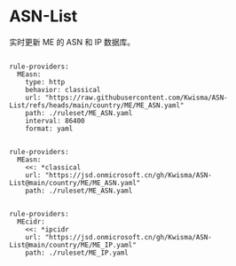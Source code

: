 
# ASN-List

实时更新 ME 的 ASN 和 IP 数据库。

<pre><code class="language-javascript">
rule-providers:
  MEasn:
    type: http
    behavior: classical
    url: "https://raw.githubusercontent.com/Kwisma/ASN-List/refs/heads/main/country/ME/ME_ASN.yaml"
    path: ./ruleset/ME_ASN.yaml
    interval: 86400
    format: yaml
</code></pre>

<pre><code class="language-javascript">
rule-providers:
  MEasn:
    <<: *classical
    url: "https://jsd.onmicrosoft.cn/gh/Kwisma/ASN-List@main/country/ME/ME_ASN.yaml"
    path: ./ruleset/ME_ASN.yaml
</code></pre>

<pre><code class="language-javascript">
rule-providers:
  MEcidr:
    <<: *ipcidr
    url: "https://jsd.onmicrosoft.cn/gh/Kwisma/ASN-List@main/country/ME/ME_IP.yaml"
    path: ./ruleset/ME_IP.yaml
</code></pre>